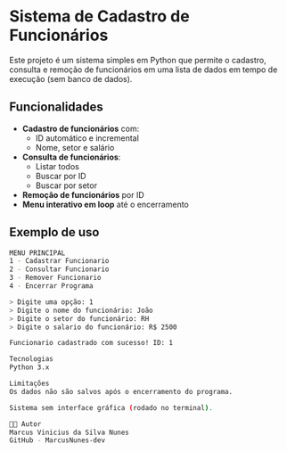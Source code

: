 # Sistema de Cadastro de Funcionários

Este projeto é um sistema simples em Python que permite o cadastro, consulta e remoção de funcionários em uma lista de dados em tempo de execução (sem banco de dados).

## Funcionalidades

- **Cadastro de funcionários** com:
  - ID automático e incremental
  - Nome, setor e salário
- **Consulta de funcionários**:
  - Listar todos
  - Buscar por ID
  - Buscar por setor
- **Remoção de funcionários** por ID
- **Menu interativo em loop** até o encerramento

## Exemplo de uso
```bash
MENU PRINCIPAL
1 - Cadastrar Funcionario
2 - Consultar Funcionario
3 - Remover Funcionario
4 - Encerrar Programa

> Digite uma opção: 1
> Digite o nome do funcionário: João
> Digite o setor do funcionário: RH
> Digite o salario do funcionário: R$ 2500

Funcionario cadastrado com sucesso! ID: 1

Tecnologias
Python 3.x

Limitações
Os dados não são salvos após o encerramento do programa.

Sistema sem interface gráfica (rodado no terminal).

👨‍💻 Autor
Marcus Vinicius da Silva Nunes
GitHub - MarcusNunes-dev
